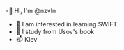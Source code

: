 -👋 Hi, I'm @nzvln
- 👀 I am interested in learning SWIFT
- 🌱 I study from Usov's book
- 📫 Kiev

<!---
nzvln/nzvln is a ✨ special ✨ repository because its `README.md` (this file) appears on your GitHub profile.
You can click the Preview link to take a look at your changes.
--->
